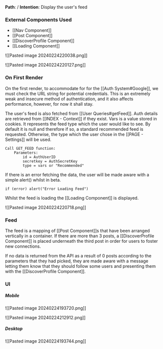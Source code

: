 
__Path__: /
__Intention__: Display the user's feed

### External Components Used

- [[Nav Component]]
- [[Post Component]]
- [[DiscoverProfile Component]]
- [[Loading Component]]

![[Pasted image 20240224220038.png]]

![[Pasted image 20240224220127.png]]


### On First Render

On the first render, to accommodate for for the [[Auth System#Google]], we must check the URL string for potential credentials. This is an extremely weak and insecure method of authentication, and it also affects performance, however, for now it shall stay.

The user's feed is also fetched from [[User Queries#getFeed]]. Auth details are retrieved from [[INDEX - Context]] if they exist. Vars is a value stored in cookies. It represents the feed type which the user would like to see. By default it is null and therefore if so, a standard recommended feed is requested. Otherwise, the type which the user chose in the [[PAGE - Settings]] will be used.

```
Call GET_FEED function:
    Parameters:
        id = AuthUserID
        secretkey = AuthSecretKey
        type = vars or "Recommended"
```

If there is an error fetching the data, the user will be made aware with a simple alert() whilst in beta.

```
if (error) alert("Error Loading Feed")
```

Whilst the feed is loading the [[Loading Component]] is displayed.

![[Pasted image 20240224220718.png]]


### Feed

The feed is a mapping of [[Post Component]]s that have been arranged vertically in a container. If there are more than 3 posts, a [[DiscoverProfile Component]] is placed underneath the third post in order for users to foster new connections.

If no data is returned from the API as a result of 0 posts according to the parameters that they had picked, they are made aware with a message letting them know that they should follow some users and presenting them with the [[DiscoverProfile Component]].


### UI

##### Mobile

![[Pasted image 20240224193720.png]]

![[Pasted image 20240224212912.png]]
##### Desktop

![[Pasted image 20240224193744.png]]


